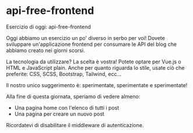# api-free-frontend

Esercizio di oggi: api-free-frontend

Oggi abbiamo un esercizio un po' diverso in serbo per voi! Dovete sviluppare un'applicazione frontend per consumare le API del blog che abbiamo creato nei giorni scorsi.

La tecnologia da utilizzare? La scelta è vostra! Potete optare per Vue.js o HTML e JavaScript plain. Anche per quanto riguarda lo stile, usate ciò che preferite: CSS, SCSS, Bootstrap, Tailwind, ecc...

Il nostro unico suggerimento è: sperimentate, sperimentate e sperimentate! 

Alla fine di questa giornata, speriamo di vedere almeno:
- Una pagina home con l'elenco di tutti i post
- Una pagina per creare un nuovo post

Ricordatevi di disabilitare il middleware di autenticazione.
